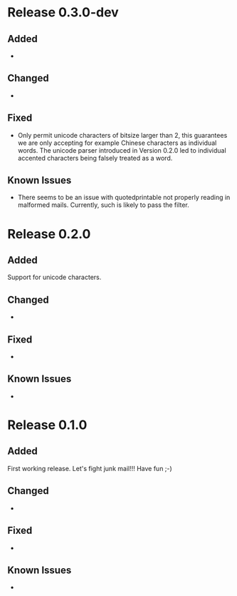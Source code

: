 # Release 0.3.0-dev
## Added
-

## Changed
-

## Fixed
- Only permit unicode characters of bitsize larger than 2, this guarantees we
  are only accepting for example Chinese characters as individual words. The
  unicode parser introduced in Version 0.2.0 led to individual accented
  characters being falsely treated as a word.

## Known Issues
- There seems to be an issue with quotedprintable not properly reading in
  malformed mails. Currently, such is likely to pass the filter.

# Release 0.2.0
## Added
Support for unicode characters.

## Changed
-

## Fixed
-

## Known Issues
-

# Release 0.1.0
## Added
First working release. Let's fight junk mail!!! Have fun ;-)

## Changed
-

## Fixed
-

## Known Issues
-

